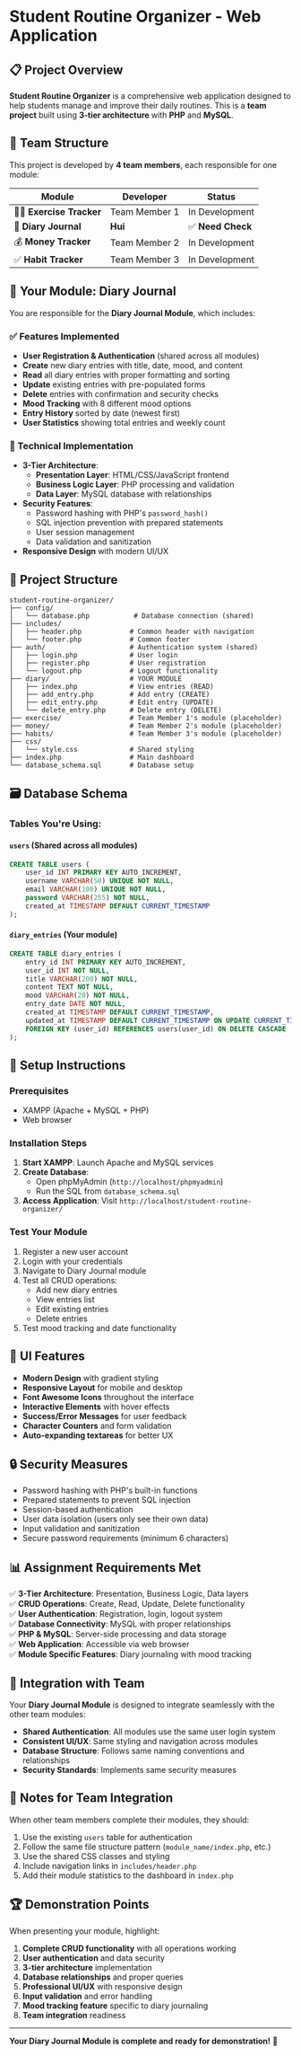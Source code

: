 # Student Routine Organizer - Web Application

## 📋 Project Overview

**Student Routine Organizer** is a comprehensive web application designed to help students manage and improve their daily routines. This is a **team project** built using **3-tier architecture** with **PHP** and **MySQL**.

## 👥 Team Structure

This project is developed by **4 team members**, each responsible for one module:

| Module | Developer | Status |
|--------|-----------|---------|
| 🏃‍♂️ **Exercise Tracker** | Team Member 1 | In Development |
| 📖 **Diary Journal** | **Hui** | ✅ **Need Check** |
| 💰 **Money Tracker** | Team Member 2 | In Development |
| ✅ **Habit Tracker** | Team Member 3 | In Development |

## 🎯 Your Module: Diary Journal

You are responsible for the **Diary Journal Module**, which includes:

### ✅ Features Implemented
- **User Registration & Authentication** (shared across all modules)
- **Create** new diary entries with title, date, mood, and content
- **Read** all diary entries with proper formatting and sorting
- **Update** existing entries with pre-populated forms
- **Delete** entries with confirmation and security checks
- **Mood Tracking** with 8 different mood options
- **Entry History** sorted by date (newest first)
- **User Statistics** showing total entries and weekly count

### 🔧 Technical Implementation
- **3-Tier Architecture**:
  - **Presentation Layer**: HTML/CSS/JavaScript frontend
  - **Business Logic Layer**: PHP processing and validation
  - **Data Layer**: MySQL database with relationships
- **Security Features**:
  - Password hashing with PHP's `password_hash()`
  - SQL injection prevention with prepared statements
  - User session management
  - Data validation and sanitization
- **Responsive Design** with modern UI/UX

## 📁 Project Structure

```
student-routine-organizer/
├── config/
│   └── database.php           # Database connection (shared)
├── includes/
│   ├── header.php            # Common header with navigation
│   └── footer.php            # Common footer
├── auth/                     # Authentication system (shared)
│   ├── login.php             # User login
│   ├── register.php          # User registration
│   └── logout.php            # Logout functionality
├── diary/                    # YOUR MODULE
│   ├── index.php             # View entries (READ)
│   ├── add_entry.php         # Add entry (CREATE)
│   ├── edit_entry.php        # Edit entry (UPDATE)
│   └── delete_entry.php      # Delete entry (DELETE)
├── exercise/                 # Team Member 1's module (placeholder)
├── money/                    # Team Member 2's module (placeholder)
├── habits/                   # Team Member 3's module (placeholder)
├── css/
│   └── style.css             # Shared styling
├── index.php                 # Main dashboard
└── database_schema.sql       # Database setup
```

## 🗃️ Database Schema

### Tables You're Using:

#### `users` (Shared across all modules)
```sql
CREATE TABLE users (
    user_id INT PRIMARY KEY AUTO_INCREMENT,
    username VARCHAR(50) UNIQUE NOT NULL,
    email VARCHAR(100) UNIQUE NOT NULL,
    password VARCHAR(255) NOT NULL,
    created_at TIMESTAMP DEFAULT CURRENT_TIMESTAMP
);
```

#### `diary_entries` (Your module)
```sql
CREATE TABLE diary_entries (
    entry_id INT PRIMARY KEY AUTO_INCREMENT,
    user_id INT NOT NULL,
    title VARCHAR(200) NOT NULL,
    content TEXT NOT NULL,
    mood VARCHAR(20) NOT NULL,
    entry_date DATE NOT NULL,
    created_at TIMESTAMP DEFAULT CURRENT_TIMESTAMP,
    updated_at TIMESTAMP DEFAULT CURRENT_TIMESTAMP ON UPDATE CURRENT_TIMESTAMP,
    FOREIGN KEY (user_id) REFERENCES users(user_id) ON DELETE CASCADE
);
```

## 🚀 Setup Instructions

### Prerequisites
- XAMPP (Apache + MySQL + PHP)
- Web browser

### Installation Steps
1. **Start XAMPP**: Launch Apache and MySQL services
2. **Create Database**: 
   - Open phpMyAdmin (`http://localhost/phpmyadmin`)
   - Run the SQL from `database_schema.sql`
3. **Access Application**: Visit `http://localhost/student-routine-organizer/`

### Test Your Module
1. Register a new user account
2. Login with your credentials
3. Navigate to Diary Journal module
4. Test all CRUD operations:
   - Add new diary entries
   - View entries list
   - Edit existing entries
   - Delete entries
5. Test mood tracking and date functionality

## 🎨 UI Features

- **Modern Design** with gradient styling
- **Responsive Layout** for mobile and desktop
- **Font Awesome Icons** throughout the interface
- **Interactive Elements** with hover effects
- **Success/Error Messages** for user feedback
- **Character Counters** and form validation
- **Auto-expanding textareas** for better UX

## 🔒 Security Measures

- Password hashing with PHP's built-in functions
- Prepared statements to prevent SQL injection
- Session-based authentication
- User data isolation (users only see their own data)
- Input validation and sanitization
- Secure password requirements (minimum 6 characters)

## 📊 Assignment Requirements Met

✅ **3-Tier Architecture**: Presentation, Business Logic, Data layers  
✅ **CRUD Operations**: Create, Read, Update, Delete functionality  
✅ **User Authentication**: Registration, login, logout system  
✅ **Database Connectivity**: MySQL with proper relationships  
✅ **PHP & MySQL**: Server-side processing and data storage  
✅ **Web Application**: Accessible via web browser  
✅ **Module Specific Features**: Diary journaling with mood tracking  

## 🤝 Integration with Team

Your **Diary Journal Module** is designed to integrate seamlessly with the other team modules:

- **Shared Authentication**: All modules use the same user login system
- **Consistent UI/UX**: Same styling and navigation across modules
- **Database Structure**: Follows same naming conventions and relationships
- **Security Standards**: Implements same security measures

## 📝 Notes for Team Integration

When other team members complete their modules, they should:
1. Use the existing `users` table for authentication
2. Follow the same file structure pattern (`module_name/index.php`, etc.)
3. Use the shared CSS classes and styling
4. Include navigation links in `includes/header.php`
5. Add their module statistics to the dashboard in `index.php`

## 🏆 Demonstration Points

When presenting your module, highlight:
1. **Complete CRUD functionality** with all operations working
2. **User authentication** and data security
3. **3-tier architecture** implementation
4. **Database relationships** and proper queries
5. **Professional UI/UX** with responsive design
6. **Input validation** and error handling
7. **Mood tracking feature** specific to diary journaling
8. **Team integration** readiness

---

**Your Diary Journal Module is complete and ready for demonstration!** 🎉 
